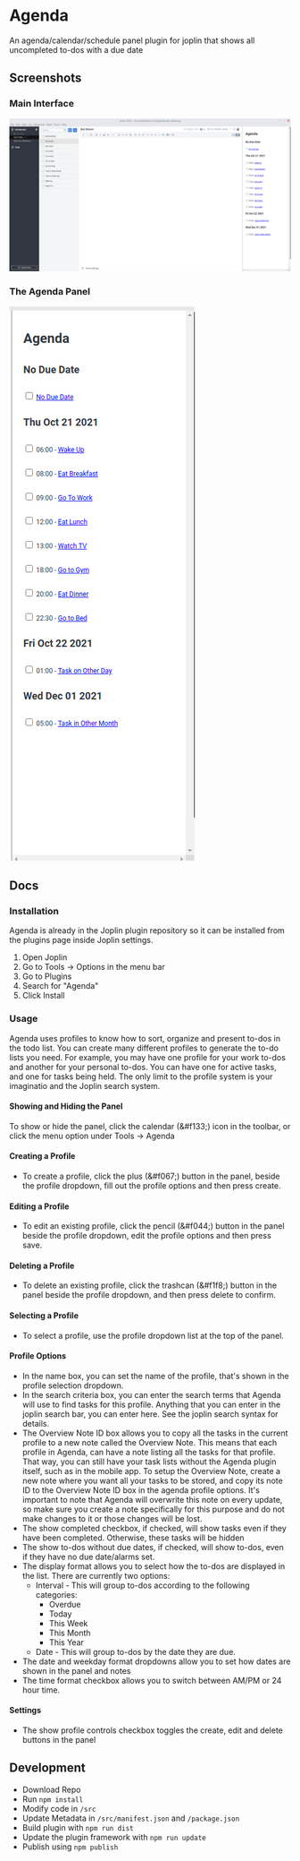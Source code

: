 # Agenda

An agenda/calendar/schedule panel plugin for joplin that shows all uncompleted to-dos with a due date

## Screenshots

### Main Interface
![Screenshot1](docs/Screenshot1.png)

### The Agenda Panel
![Screenshot2](docs/Screenshot2.png)


## Docs

### Installation
Agenda is already in the Joplin plugin repository so it can be installed from the plugins page inside Joplin settings.
1. Open Joplin
2. Go to Tools -> Options in the menu bar
3. Go to Plugins
4. Search for "Agenda"
5. Click Install

### Usage
Agenda uses profiles to know how to sort, organize and present to-dos in the todo list. You can create many different profiles to generate the to-do lists
you need. For example, you may have one profile for your work to-dos and another for your personal to-dos. You can have one for active tasks, and one for tasks being held. The only limit to the profile system is your imaginatio and the Joplin search system. 

#### Showing and Hiding the Panel
To show or hide the panel, click the calendar (&#f133;) icon in the toolbar, or click the menu option under Tools -> Agenda

#### Creating a Profile
* To create a profile, click the plus (&#f067;) button in the panel, beside the profile dropdown, fill out the profile options and then press create.

#### Editing a Profile
* To edit an existing profile, click the pencil (&#f044;) button in the panel beside the profile dropdown, edit the profile options and then press save.

#### Deleting a Profile
* To delete an existing profile, click the trashcan (&#f1f8;) button in the panel beside the profile dropdown, and then press delete to confirm. 

#### Selecting a Profile
* To select a profile, use the profile dropdown list at the top of the panel. 

#### Profile Options
* In the name box, you can set the name of the profile, that's shown in the profile selection dropdown. 
* In the search criteria box, you can enter the search terms that Agenda will use to find tasks for this profile. Anything that you can enter in the joplin search bar, you can enter here. See the joplin search syntax for details. 
* The Overview Note ID box allows you to copy all the tasks in the current profile to a new note called the Overview Note. This means that each profile in Agenda, can have a note listing all the tasks for that profile. That way, you can still have your task lists without the Agenda plugin itself, such as in the mobile app. To setup the Overview Note, create a new note where you want all your tasks to be stored, and copy its note ID to the Overview Note ID box in the agenda profile options. It's important to note that Agenda will overwrite this note on every update, so make sure you create a note specifically for this purpose and do not make changes to it or those changes will be lost. 
* The show completed checkbox, if checked, will show tasks even if they have been completed. Otherwise, these tasks will be hidden
* The show to-dos without due dates, if checked, will show to-dos, even if they have no due date/alarms set. 
* The display format allows you to select how the to-dos are displayed in the list. There are currently two options:
    * Interval - This will group to-dos according to the following categories:
        - Overdue
        - Today
        - This Week
        - This Month
        - This Year
    * Date - This will group to-dos by the date they are due.
* The date and weekday format dropdowns allow you to set how dates are shown in the panel and notes
* The time format checkbox allows you to switch between AM/PM or 24 hour time. 

#### Settings
* The show profile controls checkbox toggles the create, edit and delete buttons in the panel






## Development
* Download Repo
* Run `npm install`
* Modify code in `/src`
* Update Metadata in `/src/manifest.json` and `/package.json`
* Build plugin with `npm run dist`
* Update the plugin framework with `npm run update`
* Publish using `npm publish`
